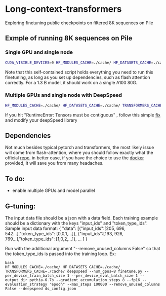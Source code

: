 # Long-context-transformers
Exploring finetuning public checkpoints on filtered 8K sequences on Pile

## Exmple of running 8K sequences on Pile

### Single GPU and single node
```bash
CUDA_VISIBLE_DEVICES=0 HF_MODULES_CACHE=./cache/ HF_DATASETS_CACHE=./cache/ TRANSFORMERS_CACHE=./cache/ python finetune.py --per_device_train_batch_size 1 --per_device_eval_batch_size 1 --output_dir pythia-1.5b --gradient_accumulation_steps 8 --fp16 --evaluation_strategy "epoch" --max_steps 100000
```
Note that this self-contained script holds everything you need to run this finetuning, as long as you set up dependencies, such as flash attention correctly. For a 1.3 B model, it should work on a single A100 80G.

### Multiple GPUs and single node with DeepSpeed
```bash
HF_MODULES_CACHE=./cache/ HF_DATASETS_CACHE=./cache/ TRANSFORMERS_CACHE=./cache/ deepspeed --num_gpus=8 finetune.py --per_device_train_batch_size 1 --per_device_eval_batch_size 1 --output_dir pythia-6.7b --gradient_accumulation_steps 8 --fp16 --evaluation_strategy "epoch" --max_steps 100000 --deepspeed ds_config.json
```
If you hit "RuntimeError: Tensors must be contiguous" , follow this simple [fix](https://github.com/amyeroberts/transformers/commit/4ea536b45a3fd20ff808a0c236899a66e24bf7fe) and modify your deepSpeed library

## Dependencies
Not much besides typical pytorch and transformers, the most likely issue will come from flash-attention, where you should follow exactly what the official [repo](https://github.com/HazyResearch/flash-attention.git), in better case, if you have the choice to use the [docker](https://github.com/HazyResearch/flash-attention/blob/main/training/Dockerfile) provided, it will save you from many headaches.

## To do:
* enable multiple GPUs and model parallel

## G-tuning:
The input data file should be a json with a data field. Each training example should be a dictionary with the keys "input_ids" and "token_type_ids".
Sample input data format:
{
    "data": [{"input_ids":[205, 696, 542...],"token_type_ids": [0,0,1,...]},
             {"input_ids":[193, 926, 769...],"token_type_ids": [1,0,2,...]},
             ...
             ]
}

Run with the additional argument "--remove_unused_columns False" so that the token_type_ids is passed into the training loop.
Ex: 
```
bash
HF_MODULES_CACHE=./cache/ HF_DATASETS_CACHE=./cache/ TRANSFORMERS_CACHE=./cache/ deepspeed --num_gpus=8 finetune.py --per_device_train_batch_size 1 --per_device_eval_batch_size 1 --output_dir pythia-6.7b --gradient_accumulation_steps 8 --fp16 --evaluation_strategy "epoch" --max_steps 100000 --remove_unused_columns False --deepspeed ds_config.json
```